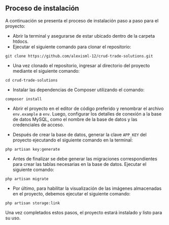 ## Proceso de instalación

A continuación se presenta el proceso de instalación paso a paso para el proyecto:

* Abrir la terminal y asegurarse de estar ubicado dentro de la carpeta htdocs.
* Ejecutar el siguiente comando para clonar el repositorio:

```
git clone https://github.com/alexisml-12/crud-trade-solutions.git
```

* Una vez clonado el repositorio, ingresar al directorio del proyecto mediante el siguiente comando:

```
cd crud-trade-solutions
```
* Instalar las dependencias de Composer utilizando el comando:

```
composer install
```

* Abrir el proyecto en el editor de código preferido y renombrar el archivo ```env.example``` a ```env```. Luego, configurar los detalles de conexión a la base de datos MySQL, como el nombre de la base de datos y las credenciales de acceso.

* Después de crear la base de datos, generar la clave ```APP_KEY``` del proyecto ejecutando el siguiente comando en la terminal:

```
php artisan key:generate
```

* Antes de finalizar se debe generar las migraciones correspondientes para crear las tablas necesarias en la base de datos. Ejecutar el siguiente comando:

```
php artisan migrate
```
* Por último, para habilitar la visualización de las imágenes almacenadas en el proyecto, debemos ejecutar el siguiente comando:
```
php artisan storage:link
```

Una vez completados estos pasos, el proyecto estará instalado y listo para su uso.
